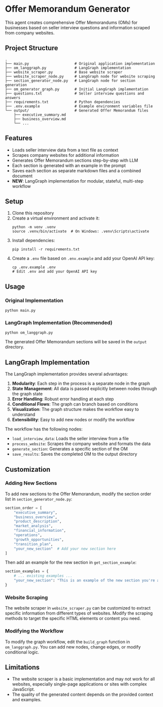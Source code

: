 # Offer Memorandum Generator

This agent creates comprehensive Offer Memorandums (OMs) for businesses based on seller interview questions and information scraped from company websites.

## Project Structure

```
.
├── main.py                     # Original application implementation
├── om_langgraph.py             # LangGraph implementation
├── website_scraper.py          # Base website scraper
├── website_scraper_node.py     # LangGraph node for website scraping
├── section_generator_node.py   # LangGraph node for section generation
├── om_generator_graph.py       # Initial LangGraph implementation
├── questions.txt               # Seller interview questions and answers
├── requirements.txt            # Python dependencies
├── .env.example                # Example environment variables file
└── output/                     # Generated Offer Memorandum files
    ├── executive_summary.md
    ├── business_overview.md
    └── ...
```

## Features

- Loads seller interview data from a text file as context
- Scrapes company websites for additional information
- Generates Offer Memorandum sections step-by-step with LLM
- Each section is generated with an example in the prompt
- Saves each section as separate markdown files and a combined document
- **NEW**: LangGraph implementation for modular, stateful, multi-step workflow

## Setup

1. Clone this repository
2. Create a virtual environment and activate it:
   ```
   python -m venv .venv
   source .venv/bin/activate  # On Windows: .venv\Scripts\activate
   ```
3. Install dependencies:
   ```
   pip install -r requirements.txt
   ```
4. Create a `.env` file based on `.env.example` and add your OpenAI API key:
   ```
   cp .env.example .env
   # Edit .env and add your OpenAI API key
   ```

## Usage

### Original Implementation

```
python main.py
```

### LangGraph Implementation (Recommended)

```
python om_langgraph.py
```

The generated Offer Memorandum sections will be saved in the `output` directory.

## LangGraph Implementation

The LangGraph implementation provides several advantages:

1. **Modularity**: Each step in the process is a separate node in the graph
2. **State Management**: All data is passed explicitly between nodes through the graph state
3. **Error Handling**: Robust error handling at each step
4. **Conditional Flows**: The graph can branch based on conditions
5. **Visualization**: The graph structure makes the workflow easy to understand
6. **Extensibility**: Easy to add new nodes or modify the workflow

The workflow has the following nodes:

- `load_interview_data`: Loads the seller interview from a file
- `process_website`: Scrapes the company website and formats the data
- `generate_section`: Generates a specific section of the OM
- `save_results`: Saves the completed OM to the output directory

## Customization

### Adding New Sections

To add new sections to the Offer Memorandum, modify the section order list in `section_generator_node.py`:

```python
section_order = [
    "executive_summary", 
    "business_overview", 
    "product_description", 
    "market_analysis", 
    "financial_information", 
    "operations", 
    "growth_opportunities", 
    "transition_plan",
    "your_new_section"  # Add your new section here
]
```

Then add an example for the new section in `get_section_example`:

```python
section_examples = {
    # ... existing examples ...
    "your_new_section": "This is an example of the new section you're adding."
}
```

### Website Scraping

The website scraper in `website_scraper.py` can be customized to extract specific information from different types of websites. Modify the scraping methods to target the specific HTML elements or content you need.

### Modifying the Workflow

To modify the graph workflow, edit the `build_graph` function in `om_langgraph.py`. You can add new nodes, change edges, or modify conditional logic.

## Limitations

- The website scraper is a basic implementation and may not work for all websites, especially single-page applications or sites with complex JavaScript.
- The quality of the generated content depends on the provided context and examples. 